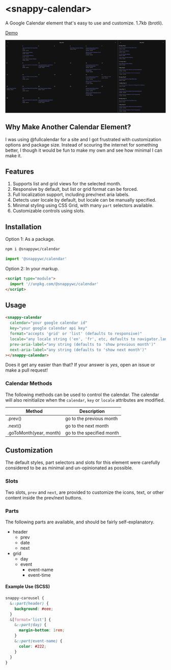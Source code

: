 # &lt;snappy-calendar&gt;

A Google Calendar element that's easy to use and customize. 1.7kb (brotli).

[Demo](https://codepen.io/jameslovallo/pen/MWQmPQX?editors=0010)

![](https://github.com/jameslovallo/snappy/blob/main/screenshots/snappy-calendar.png?raw=true)

## Why Make Another Calendar Element?

I was using @fullcalendar for a site and I got frustrated with customization options and package size. Instead of scouring the internet for something better, I though it would be fun to make my own and see how minimal I can make it.

## Features

1. Supports list and grid views for the selected month.
2. Responsive by default, but list or grid format can be forced.
3. Full localization support, including prev/next aria labels.
4. Detects user locale by default, but locale can be manually specified.
5. Minimal styling using CSS Grid, with many `part` selectors available.
6. Customizable controls using slots.

## Installation

Option 1: As a package.

```sh
npm i @snappywc/calendar
```

```js
import '@snappywc/calendar'
```

Option 2: In your markup.

```html
<script type="module">
  import '//unpkg.com/@snappywc/calendar'
</script>
```

## Usage

```html
<snappy-calendar
  calendar="your google calendar id"
  key="your google calendar api key"
  format="accepts 'grid' or 'list' (defaults to responsive)"
  locale="any locale string ('en', 'fr', etc, defaults to navigator.language)"
  prev-aria-label="any string (defaults to 'show previous month')"
  next-aria-label="any string (defaults to 'show next month')"
></snappy-calendar>
```

Does it get any easier than that? If your answer is _yes_, open an issue or make a pull request!

### Calendar Methods

The following methods can be used to control the calendar. The calendar will also reinitialize when the `calendar`, `key` or `locale` attributes are modified.

| Method                  | Description               |
| ----------------------- | ------------------------- |
| .prev()                 | go to the previous month  |
| .next()                 | go to the next month      |
| .goToMonth(year, month) | go to the specified month |

## Customization

The default styles, part selectors and slots for this element were carefully considered to be as minimal and un-opinionated as possible.

### Slots

Two slots, `prev` and `next`, are provided to customize the icons, text, or other content inside the prev/next buttons.

### Parts

The following parts are available, and should be fairly self-explanatory.

- header
  - prev
  - date
  - next
- grid
  - day
  - event
    - event-name
    - event-time

#### Example Use (SCSS)

```scss
snappy-carousel {
  &::part(header) {
    background: #eee;
  }
  &[format='list'] {
    &::part(day) {
      margin-bottom: 1rem;
    }
    &::part(event-name) {
      color: #222;
    }
  }
}
```
